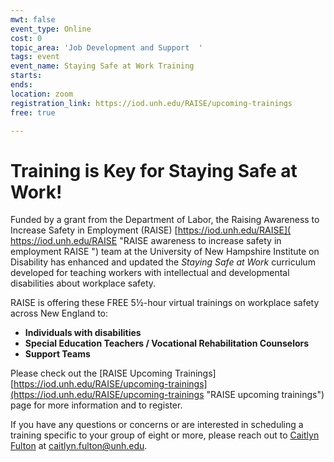 ```yaml
---
mwt: false
event_type: Online
cost: 0
topic_area: 'Job Development and Support  '
tags: event
event_name: Staying Safe at Work Training
starts: 
ends: 
location: zoom
registration_link: https://iod.unh.edu/RAISE/upcoming-trainings
free: true

---
```

# Training is Key for Staying Safe at Work!

Funded by a grant from the Department of Labor, the Raising Awareness to Increase Safety in Employment (RAISE) [https://iod.unh.edu/RAISE]( https://iod.unh.edu/RAISE "RAISE awareness to increase safety in employment RAISE ") team at the University of New Hampshire Institute on Disability has enhanced and updated the _Staying Safe at Work_ curriculum developed for teaching workers with intellectual and developmental disabilities about workplace safety.

RAISE is offering these FREE 5½-hour virtual trainings on workplace safety across New England to:

* **Individuals with disabilities**
* **Special Education Teachers / Vocational Rehabilitation Counselors**
* **Support Teams**

Please check out the \[RAISE Upcoming Trainings\]
[https://iod.unh.edu/RAISE/upcoming-trainings](https://iod.unh.edu/RAISE/upcoming-trainings "RAISE upcoming trainings") page for more information and to register.

If you have any questions or concerns or are interested in scheduling a training specific to your group of eight or more, please reach out to [Caitlyn Fulton](mailto:caitlyn.fulton@unh.edu "mailto:caitlyn.fulton@unh.edu") at [caitlyn.fulton@unh.edu](mailto:caitlyn.fulton@unh.edu "mailto:caitlyn.fulton@unh.edu").
